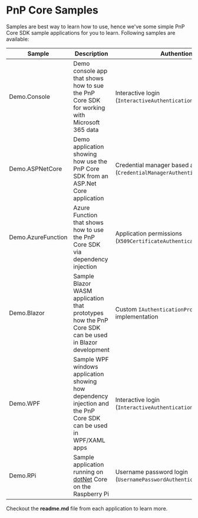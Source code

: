# PnP Core Samples

Samples are best way to learn how to use, hence we've some simple PnP Core SDK sample applications for you to learn. Following samples are available:

Sample | Description | Authention
-------|-------------|-----------
Demo.Console | Demo console app that shows how to sue the PnP Core SDK for working with Microsoft 365 data | Interactive login (`InteractiveAuthenticationProvider`)
Demo.ASPNetCore | Demo application showing how use the PnP Core SDK from an ASP.Net Core application | Credential manager based auth (`CredentialManagerAuthenticationProvider`)
Demo.AzureFunction | Azure Function that shows how to use the PnP Core SDK via dependency injection | Application permissions (`X509CertificateAuthenticationProvider`)
Demo.Blazor | Sample Blazor WASM application that prototypes how the PnP Core SDK can be used in Blazor development | Custom `IAuthenticationProvider` implementation
Demo.WPF | Sample WPF windows application showing how dependency injection and the PnP Core SDK can be used in WPF/XAML apps | Interactive login (`InteractiveAuthenticationProvider`) 
Demo.RPi | Sample application running on [dotNet](https://dotnet.microsoft.com/download/dotnet-core/3.1) Core on the Raspberry Pi | Username password login (`UsernamePasswordAuthenticationProvider`)

Checkout the **readme.md** file from each application to learn more.
